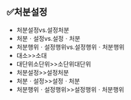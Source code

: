 ## ✅처분설정
- 처분설정vs.설정처분
- 처분ㆍ설정vs.설정ㆍ처분
- 처분행위ㆍ설정행위vs.설정행위ㆍ처분행위
- 대소>>소대
- 대단위소단위>>소단위대단위
- 처분설정>>설정처분
- 처분ㆍ설정>>설정ㆍ처분
- 처분행위ㆍ설정행위>>설정행위ㆍ처분행위
